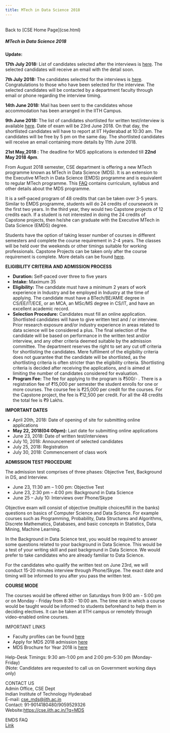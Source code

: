 ```yaml
---
title: MTech in Data Science 2018
---
```

<br>
Back to [CSE Home Page](cse.html)  
<br>

##### MTech in Data Science 2018

**Update:**

**17th July 2018:** List of candidates selected after the interviews is [here](https://docs.google.com/spreadsheets/d/1kT8r72845Fi2Z4YgklVNy2hy4Py3QalpPafDnwF0Ebg/edit#gid=0). The selected candidates will receive an email with the detail soon.

**7th July 2018:** The candidates selected for the interviews is [here](https://docs.google.com/spreadsheets/d/1WKI4xVJnnrKdN7KHOXj--XtnvxGHK7g6s717TDsEIJY/edit#gid=1292449785). Congratulations to those who have been selected for the interview. The selected candidates will be contacted by a department faculty through email or phone regarding the interview timing.  

**14th June 2018:** Mail has been sent to the candidates whose accommodation has been arranged in the IITH Campus.

**9th June 2018:** The list of candidates shortlisted for written test/interview is available [here](https://docs.google.com/spreadsheets/d/1FDSVWg-ec7tdaDZR5crONzBdu5Snb7pizDgoUQuimBY/edit?usp=sharing). Date of exam will be 23rd June 2018. On that day, the shortlisted candidates will have to report at IIT Hyderabad at 10:30 am. The candidates will be free by 5 pm on the same day. The shortlisted candidates will receive an email containing more details by 11th June 2018.

**21st May,2018 :** The deadline for MDS applications is extended till **22nd May 2018 4pm**.

From August 2018 semester, CSE department is offering a new MTech programme known as MTech in Data Science (MDS). It is an extension to the Executive MTech in Data Science (EMDS) programme and is equivalent to regular MTech programme. This [FAQ](https://docs.google.com/document/d/1waV7SpQX8oteEsNyj5K44zINKDVeKhzn0yQTXZJbeMk/edit?usp=sharing) contains curriculum, syllabus and other details about the MDS programme.

It is a self-paced program of 48 credits that can be taken over 3-5 years. Similar to EMDS programme, students will do 24 credits of coursework in the first two years. In the third year, they would two Capstone projects of 12 credits each. If a student is not interested in doing the 24 credits of Capstone projects, then he/she can graduate with the Executive MTech in Data Science (EMDS) degree. 

Students have the option of taking lesser number of courses in different semesters and complete the course requirement in 2-4 years.  The classes will be held over the weekends or other timings suitable for working professionals. Capstone Projects can be taken only after the course requirement is complete. More details can be found [here](https://docs.google.com/document/d/1waV7SpQX8oteEsNyj5K44zINKDVeKhzn0yQTXZJbeMk/edit?usp=sharing).

**ELIGIBILITY CRITERIA AND ADMISSION PROCESS**

* **Duration:** Self-paced over three to five years
* **Intake:** Maximum 35
* **Eligibility:** The candidate must have a minimum 2 years of work experience in Industry and be employed in Industry at the time of applying. The candidate must have a BTech/BE/AMIE degree in CS/EE/IT/ECE, or an MCA, an MSc/MS degree in CS/IT, and have an excellent academic record.
* **Selection Procedure:** Candidates must fill an online application. Shortlisted candidates will have to give written test and / or interview. Prior research exposure and/or industry experience in areas related to data science will be considered a plus. The final selection of the candidate will be based on performance in the written test and/or interview, and any other criteria deemed suitable by the admission committee. The department reserves the right to set any cut off criteria for shortlisting the candidates. Mere fulfilment of the eligibility criteria does not guarantee that the candidate will be shortlisted, as the shortlisting criteria is often stricter than the eligibility criteria. Shortlisting criteria is decided after receiving the applications, and is aimed at limiting the number of candidates considered for evaluation.
* **Program Fee:** The fee for applying to the program is ₹500/- . There is a registration fee of ₹15,000 per semester the student enrolls for one or more courses. The course fee is ₹25,000 per credit for the courses. For the Capstone project, the fee is ₹12,500 per credit. For all the 48 credits the total fee is ₹9 Lakhs.

**IMPORTANT DATES**

* April 20th, 2018: Date of opening of site for submitting online applications
* **May 22, 2018(04:00pm):** Last date for submitting online applications
* June 23, 2018: Date of written test/interviews
* July 10, 2018: Announcement of selected candidates
* July 25, 2018: Registration
* July 30, 2018: Commencement of class work

**ADMISSION TEST PROCEDURE**

The admission test comprises of three phases: Objective Test, Background in DS, and Interview.

* June 23, 11:30 am – 1:00 pm: Objective Test
* June 23, 2:30 pm – 4:00 pm: Background in Data Science
* June 25 – July 10: Interviews over Phone/Skype

Objective exam will consist of objective (multiple choices/fill in the banks) questions on basics of Computer Science and Data Science. For example courses such as Programming, Probability, Data Structures and Algorithms, Discrete Mathematics, Databases, and basic concepts in Statistics, Data Mining, Machine Learning.

In the Background in Data Science test, you would be required to answer some questions related to your background in Data Science.  This would be a test of your writing skill and past background in Data Science. We would prefer to take candidates who are already familiar to Data Science.

For the candidates who qualify the written test on June 23rd, we will conduct 15-20 minutes interview through Phone/Skype. The exact date and timing will be informed to you after you pass the written test.  

**COURSE MODE**

The courses would be offered either on Saturdays from 9:00 am - 5:00 pm or on Monday - Friday from 8:30 - 10:00 am. The time slot in which a course would be taught would be informed to students beforehand to help them in deciding electives. It can be taken at IITH campus or remotely through video-enabled online courses. 

IMPORTANT LINKS

* Faculty profiles can be found [here](https://cse.iith.ac.in/index-q=People-Faculty.html)
* Apply for MDS 2018 admission [here](http://www.iith.ac.in/admissions/login/execMtechAdmLoginHome)
* MDS Brochure for Year 2018 is [here](https://drive.google.com/file/d/1CmIbLMl_D8HQ-PEtDh3Cc_yop0Xzrc4j/view?usp=sharing)

Help-Desk Timings:
9:30 am-1:00 pm and 2:00 pm-5:30 pm (Monday-Friday)  
(Note: Candidates are requested to call us on Government working days only)  

CONTACT US  
Admin Office, CSE Dept  
Indian Institute of Technology Hyderabad  
E-mail: [cse_mds@iith.ac.in](mailto:cse_mds@iith.ac.in)  
Contact: 91-9014180480/9059529326  
Website:https://cse.iith.ac.in/?q=MDS  

EMDS FAQ  
[Link](https://docs.google.com/document/d/1waV7SpQX8oteEsNyj5K44zINKDVeKhzn0yQTXZJbeMk/edit?usp=sharing)